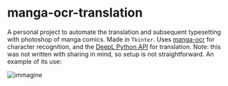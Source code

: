 # manga-ocr-translation

A personal project to automate the translation and subsequent typesetting with photoshop of manga comics. Made in `Tkinter`. Uses [manga-ocr](https://github.com/kha-white/manga-ocr/issues) for character recognition, and the [DeepL Python API](https://www.deepl.com/translator) for translation.
Note: this was not written with sharing in mind, so setup is not straightforward.
An example of its use:

![immagine](https://github.com/user-attachments/assets/02ab98e2-a9f1-4b5e-91ef-1a147fa5072d)
